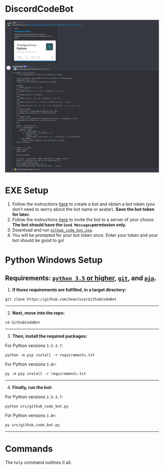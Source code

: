 # DiscordCodeBot

![example](https://github.com/SeanJxie/DiscordCodeBot/blob/main/exampleImage.png)

# EXE Setup
1) Follow the instructions [here](https://discordpy.readthedocs.io/en/latest/discord.html#creating-a-bot-account) to create a bot and obtain a bot token (you don't need to worry about the bot name or avatar). **Save the bot token for later.**
2) Follow the instructions [here](https://discordpy.readthedocs.io/en/latest/discord.html#inviting-your-bot) to invite the bot to a server of your choice. **The bot should have the `Send Messages`permission only.**
3) Download and run [`github_code_bot.exe`](https://github.com/SeanJxie/DiscordCodeBot/blob/main/github_code_bot.exe?raw=true). 
4) You will be prompted for your bot token once. Enter your token and your bot should be good to go!

# Python Windows Setup
Requirements: [`python 3.5` or higher](https://www.python.org/downloads/), [`git`](https://git-scm.com/book/en/v2/Getting-Started-Installing-Git), and [`pip`](https://pip.pypa.io/en/stable/installing/).
---
1. **If those requirements are fulfilled, in a target directory:**
```
git clone https://github.com/SeanJxie/GithubCodeBot
```
---
2. **Next, move into the repo:**
```
cd GithubCodeBot
```
---
3. **Then, install the required packages:**

For Python versions `3.5-3.7`:
```
python -m pip install -r requirements.txt
```
For Python versions `3.8+`:
```
py -m pip install -r requirements.txt
```
---
4. **Finally, run the bot:**

For Python versions `3.5-3.7`:
```
python src/github_code_bot.py
```
For Python versions `3.8+`:
```
py src/github_code_bot.py
```
---

# Commands
The `help` command outlines it all.

